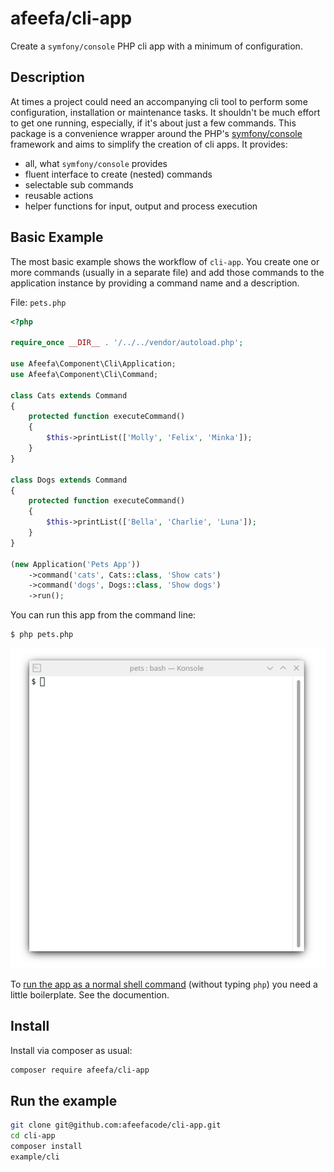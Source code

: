 # afeefa/cli-app

Create a `symfony/console` PHP cli app with a minimum of configuration.

## Description

At times a project could need an accompanying cli tool to perform some configuration, installation or maintenance tasks. It shouldn't be much effort to get one running, especially, if it's about just a few commands. This package is a convenience wrapper around the PHP's [symfony/console](https://github.com/symfony/console) framework and aims to simplify the creation of cli apps. It provides:

* all, what `symfony/console` provides
* fluent interface to create (nested) commands
* selectable sub commands
* reusable actions
* helper functions for input, output and process execution

## Basic Example

The most basic example shows the workflow of `cli-app`. You create one or more commands (usually in a separate file) and add those commands to the application instance by providing a command name and a description.

File: `pets.php`

```php
<?php

require_once __DIR__ . '/../../vendor/autoload.php';

use Afeefa\Component\Cli\Application;
use Afeefa\Component\Cli\Command;

class Cats extends Command
{
    protected function executeCommand()
    {
        $this->printList(['Molly', 'Felix', 'Minka']);
    }
}

class Dogs extends Command
{
    protected function executeCommand()
    {
        $this->printList(['Bella', 'Charlie', 'Luna']);
    }
}

(new Application('Pets App'))
    ->command('cats', Cats::class, 'Show cats')
    ->command('dogs', Dogs::class, 'Show dogs')
    ->run();
```

You can run this app from the command line:

```shell
$ php pets.php
```

![output](https://raw.githubusercontent.com/afeefacode/cli-app/main/docs/source/_static/pets.gif "output")

To [run the app as a normal shell command]() (without typing `php`) you need a little boilerplate. See the documention.

## Install

Install via composer as usual:

```bash
composer require afeefa/cli-app
```

## Run the example

```bash
git clone git@github.com:afeefacode/cli-app.git
cd cli-app
composer install
example/cli
```
